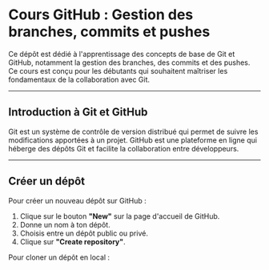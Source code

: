 # Cours GitHub : Gestion des branches, commits et pushes

Ce dépôt est dédié à l'apprentissage des concepts de base de Git et GitHub, notamment la gestion des branches, des commits et des pushes. Ce cours est conçu pour les débutants qui souhaitent maîtriser les fondamentaux de la collaboration avec Git.

---

## Introduction à Git et GitHub
Git est un système de contrôle de version distribué qui permet de suivre les modifications apportées à un projet. GitHub est une plateforme en ligne qui héberge des dépôts Git et facilite la collaboration entre développeurs.

---

## Créer un dépôt
Pour créer un nouveau dépôt sur GitHub :
1. Clique sur le bouton **"New"** sur la page d'accueil de GitHub.
2. Donne un nom à ton dépôt.
3. Choisis entre un dépôt public ou privé.
4. Clique sur **"Create repository"**.

Pour cloner un dépôt en local :
```bash
